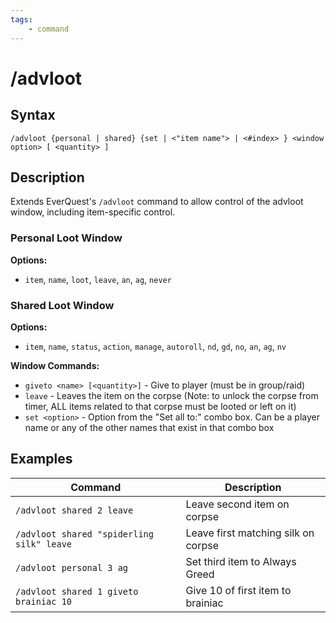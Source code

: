 ```yaml
---
tags:
    - command
---
```

# /advloot

## Syntax
<!--cmd-syntax-start-->
```eqcommand
/advloot {personal | shared} {set | <"item name"> | <#index> } <window option> [ <quantity> ]
```
<!--cmd-syntax-end-->

## Description
<!--cmd-desc-start-->
Extends EverQuest's `/advloot` command to allow control of the advloot window, including item-specific control.
<!--cmd-desc-end-->

### Personal Loot Window

**Options:**

* `item`, `name`, `loot`, `leave`, `an`, `ag`, `never`

### Shared Loot Window

**Options:**

* `item`, `name`, `status`, `action`, `manage`, `autoroll`, `nd`, `gd`, `no`, `an`, `ag`, `nv`

**Window Commands:**

* `giveto <name> [<quantity>]` - Give to player (must be in group/raid)
* `leave` - Leaves the item on the corpse (Note: to unlock the corpse from timer, ALL items related to that corpse must be looted or left on it)
* `set <option>` - Option from the "Set all to:" combo box. Can be a player name or any of the other names that exist in that combo box

## Examples

| Command | Description |
|---------|-------------|
| `/advloot shared 2 leave` | Leave second item on corpse |
| `/advloot shared "spiderling silk" leave` | Leave first matching silk on corpse |
| `/advloot personal 3 ag` | Set third item to Always Greed |
| `/advloot shared 1 giveto brainiac 10` | Give 10 of first item to brainiac |




